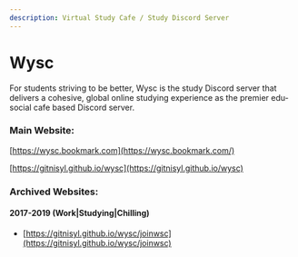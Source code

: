 ```yaml
---
description: Virtual Study Cafe / Study Discord Server
---
```


# Wysc

For students striving to be better, Wysc is the study Discord server that delivers a cohesive, global online studying experience as the premier edu-social cafe based Discord server.



### Main Website:

[https://wysc.bookmark.com](https://wysc.bookmark.com/)

[https://gitnisyl.github.io/wysc](https://gitnisyl.github.io/wysc)



### Archived Websites:

#### **2017-2019 \(Work\|Studying\|Chilling\)**

* [https://gitnisyl.github.io/wysc/joinwsc](https://gitnisyl.github.io/wysc/joinwsc)



